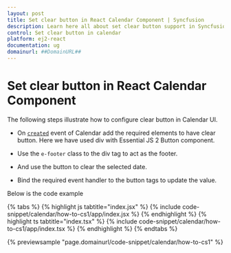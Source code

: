 ```yaml
---
layout: post
title: Set clear button in React Calendar Component | Syncfusion
description: Learn here all about set clear button support in Syncfusion Essential React Calendar component, it's elements and more.
control: Set clear button in calendar 
platform: ej2-react
documentation: ug
domainurl: ##DomainURL##
---
```


# Set clear button in React Calendar Component

The following steps illustrate how to configure clear button in Calendar UI.

* On [`created`](https://ej2.syncfusion.com/react/documentation/api/calendar/#created) event of Calendar add the required elements to have clear button. Here we have used div with Essential JS 2 Button component.

* Use the `e-footer` class to the div tag to act as the footer.

* And use the button to clear the selected date.

* Bind the required event handler to the button tags to update the value.

Below is the code example

{% tabs %}
{% highlight js tabtitle="index.jsx" %}
{% include code-snippet/calendar/how-to-cs1/app/index.jsx %}
{% endhighlight %}
{% highlight ts tabtitle="index.tsx" %}
{% include code-snippet/calendar/how-to-cs1/app/index.tsx %}
{% endhighlight %}
{% endtabs %}

 {% previewsample "page.domainurl/code-snippet/calendar/how-to-cs1" %}